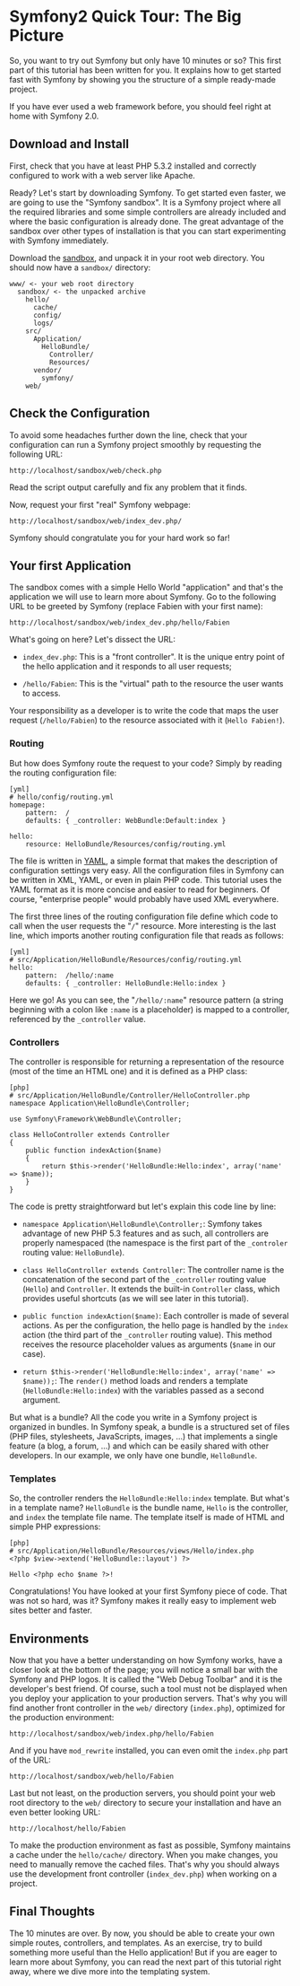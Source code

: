 Symfony2 Quick Tour: The Big Picture
====================================

So, you want to try out Symfony but only have 10 minutes or so? This first
part of this tutorial has been written for you. It explains how to get started
fast with Symfony by showing you the structure of a simple ready-made project.

If you have ever used a web framework before, you should feel right at home
with Symfony 2.0.

Download and Install
--------------------

First, check that you have at least PHP 5.3.2 installed and correctly
configured to work with a web server like Apache.

Ready? Let's start by downloading Symfony. To get started even faster, we are
going to use the "Symfony sandbox". It is a Symfony project where all the
required libraries and some simple controllers are already included and where
the basic configuration is already done. The great advantage of the sandbox
over other types of installation is that you can start experimenting with
Symfony immediately.

Download the [sandbox][1], and unpack it in your root web directory. You
should now have a `sandbox/` directory:

    www/ <- your web root directory
      sandbox/ <- the unpacked archive
        hello/
          cache/
          config/
          logs/
        src/
          Application/
            HelloBundle/
              Controller/
              Resources/
          vendor/
            symfony/
        web/

Check the Configuration
-----------------------

To avoid some headaches further down the line, check that your configuration
can run a Symfony project smoothly by requesting the following URL:

    http://localhost/sandbox/web/check.php

Read the script output carefully and fix any problem that it finds.

Now, request your first "real" Symfony webpage:

    http://localhost/sandbox/web/index_dev.php/

Symfony should congratulate you for your hard work so far!

Your first Application
----------------------

The sandbox comes with a simple Hello World "application" and that's the
application we will use to learn more about Symfony. Go to the following URL
to be greeted by Symfony (replace Fabien with your first name):

    http://localhost/sandbox/web/index_dev.php/hello/Fabien

What's going on here? Let's dissect the URL:

 * `index_dev.php`: This is a "front controller". It is the unique entry point
   of the hello application and it responds to all user requests;

 * `/hello/Fabien`: This is the "virtual" path to the resource the user wants
   to access.

Your responsibility as a developer is to write the code that maps the user
request (`/hello/Fabien`) to the resource associated with it (`Hello
Fabien!`).

### Routing

But how does Symfony route the request to your code? Simply by reading the
routing configuration file:

    [yml]
    # hello/config/routing.yml
    homepage:
        pattern:  /
        defaults: { _controller: WebBundle:Default:index }

    hello:
        resource: HelloBundle/Resources/config/routing.yml

The file is written in [YAML](http://www.yaml.org/), a simple format that
makes the description of configuration settings very easy. All the
configuration files in Symfony can be written in XML, YAML, or even in plain
PHP code. This tutorial uses the YAML format as it is more concise and easier
to read for beginners. Of course, "enterprise people" would probably have used
XML everywhere.

The first three lines of the routing configuration file define which code to
call when the user requests the "`/`" resource. More interesting is the last
line, which imports another routing configuration file that reads as follows:

    [yml]
    # src/Application/HelloBundle/Resources/config/routing.yml
    hello:
        pattern:  /hello/:name
        defaults: { _controller: HelloBundle:Hello:index }

Here we go! As you can see, the "`/hello/:name`" resource pattern (a string
beginning with a colon like `:name` is a placeholder) is mapped to a
controller, referenced by the `_controller` value.

### Controllers

The controller is responsible for returning a representation of the resource
(most of the time an HTML one) and it is defined as a PHP class:

    [php]
    # src/Application/HelloBundle/Controller/HelloController.php
    namespace Application\HelloBundle\Controller;

    use Symfony\Framework\WebBundle\Controller;

    class HelloController extends Controller
    {
        public function indexAction($name)
        {
            return $this->render('HelloBundle:Hello:index', array('name' => $name));
        }
    }

The code is pretty straightforward but let's explain this code line by line:

 * `namespace Application\HelloBundle\Controller;`: Symfony takes advantage of
   new PHP 5.3 features and as such, all controllers are properly namespaced
   (the namespace is the first part of the `_controler` routing value:
   `HelloBundle`).

 * `class HelloController extends Controller`: The controller name is the
   concatenation of the second part of the `_controller` routing value
   (`Hello`) and `Controller`. It extends the built-in `Controller` class,
   which provides useful shortcuts (as we will see later in this tutorial).

 * `public function indexAction($name)`: Each controller is made of several
   actions. As per the configuration, the hello page is handled by the `index`
   action (the third part of the `_controller` routing value). This method
   receives the resource placeholder values as arguments (`$name` in our
   case).

 * `return $this->render('HelloBundle:Hello:index', array('name' => $name));`:
   The `render()` method loads and renders a template
   (`HelloBundle:Hello:index`) with the variables passed as a second argument.

But what is a bundle? All the code you write in a Symfony project is organized
in bundles. In Symfony speak, a bundle is a structured set of files (PHP
files, stylesheets, JavaScripts, images, ...) that implements a single feature
(a blog, a forum, ...) and which can be easily shared with other developers.
In our example, we only have one bundle, `HelloBundle`.

### Templates

So, the controller renders the `HelloBundle:Hello:index` template. But what's
in a template name? `HelloBundle` is the bundle name, `Hello` is the
controller, and `index` the template file name. The template itself is made
of HTML and simple PHP expressions:

    [php]
    # src/Application/HelloBundle/Resources/views/Hello/index.php
    <?php $view->extend('HelloBundle::layout') ?>

    Hello <?php echo $name ?>!

Congratulations! You have looked at your first Symfony piece of code. That was
not so hard, was it? Symfony makes it really easy to implement web sites
better and faster.

Environments
------------

Now that you have a better understanding on how Symfony works, have a closer
look at the bottom of the page; you will notice a small bar with the Symfony
and PHP logos. It is called the "Web Debug Toolbar" and it is the developer's
best friend. Of course, such a tool must not be displayed when you deploy your
application to your production servers. That's why you will find another front
controller in the `web/` directory (`index.php`), optimized for the production
environment:

    http://localhost/sandbox/web/index.php/hello/Fabien

And if you have `mod_rewrite` installed, you can even omit the `index.php`
part of the URL:

    http://localhost/sandbox/web/hello/Fabien

Last but not least, on the production servers, you should point your web root
directory to the `web/` directory to secure your installation and have an even
better looking URL:

    http://localhost/hello/Fabien

To make the production environment as fast as possible, Symfony maintains a
cache under the `hello/cache/` directory. When you make changes, you need to
manually remove the cached files. That's why you should always use the
development front controller (`index_dev.php`) when working on a project.

Final Thoughts
--------------

The 10 minutes are over. By now, you should be able to create your own simple
routes, controllers, and templates. As an exercise, try to build something
more useful than the Hello application! But if you are eager to learn more
about Symfony, you can read the next part of this tutorial right away, where
we dive more into the templating system.

[1]: http://symfony-reloaded.org/code#sandbox
